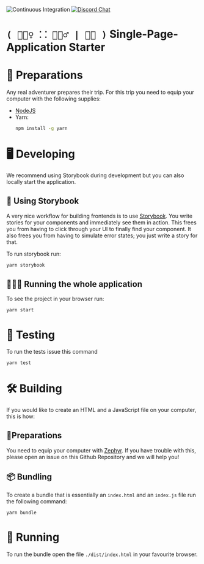 ![Continuous Integration](https://github.com/rowtype-yoga/ry-starter-spa/workflows/Continuous%20Integration/badge.svg)
[![Discord Chat](https://img.shields.io/discord/308323056592486420.svg)](https://discord.gg/JbmPT8F)  


# `( 🧘🏿‍♀️ ⸬ 🧘🏽‍♂️ | 🧘🏻 )` Single-Page-Application Starter

# 🎒 Preparations

Any real adventurer prepares their trip. For this trip you need to equip your computer with the following supplies:
 - [NodeJS](https://nodejs.org/en/download/)
 - Yarn:
   ```sh
   npm install -g yarn
   ```

# 🖥 Developing
We recommend using Storybook during development but you can also locally start the application.

## 📗 Using Storybook
A very nice workflow for building frontends is to use [Storybook](https://storybook.js.org/). You write stories for your components and immediately see them in action. This frees you from having to click through your UI to finally find your component. It also frees you from having to simulate error states; you just write a story for that.

To run storybook run:

```sh
yarn storybook
```

## 🏃🏽‍♀️ Running the whole application
To see the project in your browser run:

```sh
yarn start
```

# 🧪 Testing
To run the tests issue this command

```sh
yarn test
```

# 🛠 Building
If you would like to create an HTML and a JavaScript file on your computer, this is how:

## 🎒Preparations
You need to equip your computer with [Zephyr](https://github.com/coot/zephyr/releases). If you have trouble with this, please open an issue on this Github Repository and we will help you!

## 📦 Bundling
To create a bundle that is essentially an `index.html` and an `index.js` file run the following command:

```sh
yarn bundle
```

# 👟 Running
To run the bundle open the file `./dist/index.html` in your favourite browser.
